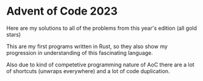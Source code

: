 # Advent of Code 2023

Here are my solutions to all of the problems from this year's edition (all gold stars)

This are my first programs written in Rust, so they also show my progression 
in understanding of this fascinating language.

Also due to kind of competetive programming nature of AoC there are a lot of 
shortcuts (unwraps everywhere) and a lot of code duplication.

